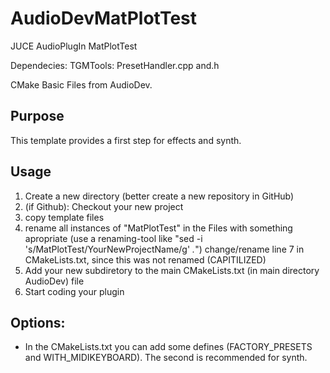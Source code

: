 # AudioDevMatPlotTest
JUCE AudioPlugIn MatPlotTest

Dependecies:
TGMTools: PresetHandler.cpp and.h

CMake Basic Files from AudioDev.

## Purpose
This template provides a first step for effects and synth. 


## Usage

1. Create a new directory (better create a new repository in GitHub)
2. (if Github): Checkout your new project
3. copy template files
4. rename all instances of "MatPlotTest" in the Files with something apropriate 
    (use a renaming-tool like   "sed -i 's/MatPlotTest/YourNewProjectName/g' *.*")
    change/rename line 7 in CMakeLists.txt, since this was not renamed (CAPITILIZED)
5. Add your new subdiretory to the main CMakeLists.txt (in main directory AudioDev) file
6. Start coding your plugin


## Options:
* In the CMakeLists.txt you can add some defines (FACTORY_PRESETS and WITH_MIDIKEYBOARD). The second is recommended for synth.














